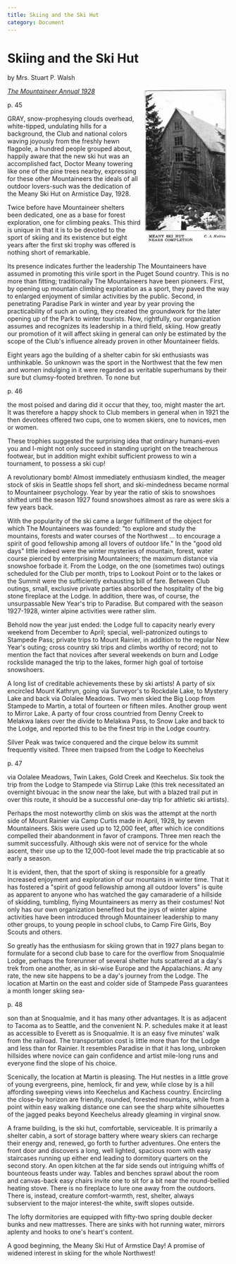 ```yaml
---
title: Skiing and the Ski Hut
category: Document
---
```

# Skiing and the Ski Hut
by Mrs. Stuart P. Walsh

<img src="img/1928%20Meany%20Ski%20Hut.png" style="width: 40%;" alt="MEANY SKI HUT NEARS COMPLETION - PHOTO by C. A. Hultin" align="right">

_[The Mountaineer Annual 1928](https://www.mountaineers.org/about/history/the-mountaineer-annuals/indexes-annuals-maps/the-mountaineer-1928)_

p. 45

GRAY, snow-prophesying clouds overhead, white-tipped, undulating hills for a background, the Club and national colors waving joyously from the freshly hewn flagpole, a hundred people grouped about, happily aware that the new ski hut was an accomplished fact, Doctor Meany towering like one of the pine trees nearby, expressing for these other Mountaineers the ideals of all outdoor lovers-such was the dedication of the Meany Ski Hut on Armistice Day, 1928.

Twice before have Mountaineer shelters been dedicated, one as a base for forest exploration, one for climbing peaks. This third is unique in that it is to be devoted to the sport of skiing and its existence but eight years after the first ski trophy was offered is nothing short of remarkable.

Its presence indicates further the leadership The Mountaineers have assumed in promoting this virile sport in the Puget Sound country. This is no more than fitting; traditionally The Mountaineers have been pioneers. First, by opening up mountain climbing exploration as a sport, they paved the way to enlarged enjoyment of similar activities by the public. Second, in penetrating Paradise Park in winter and year by year proving the practicability of such an outing, they created the groundwork for the later opening up of the Park to winter tourists. Now, rightfully, our organization assumes and recognizes its leadership in a third field, skiing. How greatly our promotion of it will affect skiing in general can only be estimated by the scope of the Club's influence already proven in other Mountaineer fields.

Eight years ago the building of a shelter cabin for ski enthusiasts was unthinkable. So unknown was the sport in the Northwest that the few men and women indulging in it were regarded as veritable superhumans by their sure but clumsy-footed brethren. To none but

p. 46

the most poised and daring did it occur that they, too, might master the art. It was therefore a happy shock to Club members in general when in 1921 the then devotees offered two cups, one to women skiers, one to novices, men or women.

These trophies suggested the surprising idea that ordinary humans-even you and I-might not only succeed in standing upright on the treacherous footwear, but in addition might exhibit sufficient prowess to win a tournament, to possess a ski cup!

A revolutionary bomb! Almost immediately enthusiasm kindled, the meager stock of skis in Seattle shops fell short, and ski-mindedness became normal to Mountaineer psychology. Year by year the ratio of skis to snowshoes shifted until the season 1927 found snowshoes almost as rare as were skis a few years back.

With the popularity of the ski came a larger fulfillment of the object for which The Mountaineers was founded: "to explore and study the mountains, forests and water courses of the Northwest ... to encourage a spirit of good fellowship among all lovers of outdoor life." In the "good old days" little indeed were the winter mysteries of mountain, forest, water course pierced by enterprising Mountaineers; the maximum distance via snowshoe forbade it. From the Lodge, on the one (sometimes two) outings scheduled for the Club per month, trips to Lookout Point or to the lakes or the Summit were the sufficiently exhausting bill of fare. Between Club outings, small, exclusive private parties absorbed the hospitality of the big stone fireplace at the Lodge. In addition, there was, of course, the unsurpassable New Year's trip to Paradise. But compared with the season 1927-1928, winter alpine activities were rather slim.

Behold now the year just ended: the Lodge full to capacity nearly every weekend from December to April; special, well-patronized outings to Stampede Pass; private trips to Mount Rainier, in addition to the regular New Year's outing; cross country ski trips and climbs worthy of record; not to mention the fact that novices after several weekends on burn and Lodge rockslide managed the trip to the lakes, former high goal of tortoise snowshoers.

A long list of creditable achievements these by ski artists! A party of six encircled Mount Kathryn, going via Surveyor's to Rockdale Lake, to Mystery Lake and back via Oolalee Meadows. Two men skied the Big Loop from Stampede to Martin, a total of fourteen or fifteen miles. Another group went to Mirror Lake. A party of four cross countried from Denny Creek to Melakwa lakes over the divide to Melakwa Pass, to Snow Lake and back to the Lodge, and reported this to be the finest trip in the Lodge country.

Silver Peak was twice conquered and the cirque below its summit frequently visited. Three men traipsed from the Lodge to Keechelus

p. 47

via Oolalee Meadows, Twin Lakes, Gold Creek and Keechelus. Six took the trip from the Lodge to Stampede via Stirrup Lake (this trek necessitated an overnight bivouac in the snow near the lake, but with a blazed trail put in over this route, it should be a successful one-day trip for athletic ski artists).

Perhaps the most noteworthy climb on skis was the attempt at the north side of Mount Rainier via Camp Curtis made in April, 1928, by seven Mountaineers. Skis were used up to 12,000 feet, after which ice conditions compelled their abandonment in favor of crampons. Three men reach the summit successfully. Although skis were not of service for the whole ascent, their use up to the 12,000-foot level made the trip practicable at so early a season.

It is evident, then, that the sport of skiing is responsible for a greatly increased enjoyment and exploration of our mountains in winter time. That it has fostered a "spirit of good fellowship among all outdoor lovers" is quite as apparent to anyone who has watched the gay camaraderie of a hillside of skidding, tumbling, flying Mountaineers as merry as their costumes! Not only has our own organization benefited but the joys of winter alpine activities have been introduced through Mountaineer leadership to many other groups, to young people in school clubs, to Camp Fire Girls, Boy Scouts and others.

So greatly has the enthusiasm for skiing grown that in 1927 plans began to formulate for a second club base to care for the overflow from Snoqualmie Lodge, perhaps the forerunner of several shelter huts scattered at a day's trek from one another, as in ski-wise Europe and the Appalachians. At any rate, the new site happens to be a day's journey from the Lodge. The location at Martin on the east and colder side of Stampede Pass guarantees a month longer skiing sea-

p. 48

son than at Snoqualmie, and it has many other advantages. It is as adjacent to Tacoma as to Seattle, and the convenient N. P. schedules make it at least as accessible to Everett as is Snoqualmie. It is an easy five minutes' walk from the railroad. The transportation cost is little more than for the Lodge and less than for Rainier. It resembles Paradise in that it has long, unbroken hillsides where novice can gain confidence and artist mile-long runs and everyone find the slope of his choice.

Scenically, the location at Martin is pleasing. The Hut nestles in a little grove of young evergreens, pine, hemlock, fir and yew, while close by is a hill affording sweeping views into Keechelus and Kachess country. Encircling the close-by horizon are friendly, rounded, forested mountains, while from a point within easy walking distance one can see the sharp white silhouettes of the jagged peaks beyond Keechelus already gleaming in virginal snow.

A frame building, is the ski hut, comfortable, serviceable. It is primarily a shelter cabin, a sort of storage battery where weary skiers can recharge their energy and, renewed, go forth to further adventures. One enters the front door and discovers a long, well lighted, spacious room with easy staircases running up either end leading to dormitory quarters on the second story. An open kitchen at the far side sends out intriguing whiffs of bounteous feasts under way. Tables and benches sprawl about the room and canvas-back easy chairs invite one to sit for a bit near the round-bellied heating stove. There is no fireplace to lure one away from the outdoors. There is, instead, creature comfort-warmth, rest, shelter, always subservient to the major interest-the white, swift slopes outside.

The lofty dormitories are equipped with fifty-two spring double decker bunks and new mattresses. There are sinks with hot running water, mirrors aplenty and hooks to one's heart's content.

A good beginning, the Meany Ski Hut of Armstice Day! A promise of widened interest in skiing for the whole Northwest!

